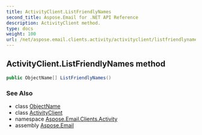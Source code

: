 ```yaml
---
title: ActivityClient.ListFriendlyNames
second_title: Aspose.Email for .NET API Reference
description: ActivityClient method. 
type: docs
weight: 100
url: /net/aspose.email.clients.activity/activityclient/listfriendlynames/
---
```

## ActivityClient.ListFriendlyNames method

```csharp
public ObjectName[] ListFriendlyNames()
```

### See Also

* class [ObjectName](../../objectname/)
* class [ActivityClient](../)
* namespace [Aspose.Email.Clients.Activity](../../activityclient/)
* assembly [Aspose.Email](../../../)


